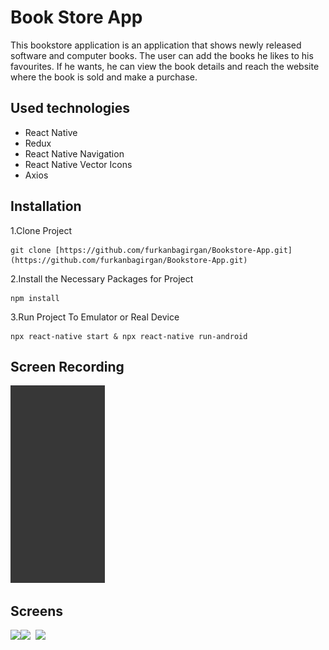 # Book Store App
This bookstore application is an application that shows newly released software and computer books. The user can add the books he likes to his favourites. If he wants, he can view the book details and reach the website where the book is sold and make a purchase.

## Used technologies
- React Native
- Redux
- React Native Navigation
- React Native Vector Icons
- Axios

## Installation
1.Clone Project
```
git clone [https://github.com/furkanbagirgan/Bookstore-App.git](https://github.com/furkanbagirgan/Bookstore-App.git)
```
2.Install the Necessary Packages for Project
```
npm install
```
3.Run Project To Emulator or Real Device
```
npx react-native start & npx react-native run-android
```

## Screen Recording
<kbd><img src="screens/screenRecording.gif" width="30%"></kbd>

## Screens
<kbd><img src="screens/homePage.png" width="30%"></kbd><kbd><img src="screens/favoritesPage.png" width="30%">
</kbd><kbd><img src="screens/detailPage.png" width="30%"></kbd>
